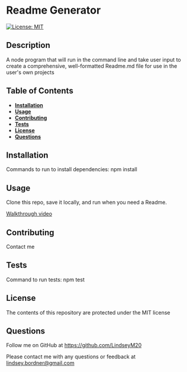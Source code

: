 # Readme Generator
  
  [![License: MIT](https://img.shields.io/badge/License-MIT-yellow.svg)](https://opensource.org/licenses/MIT)

  ## Description
  A node program that will run in the command line and take user input to create a comprehensive, well-formatted Readme.md file for use in the user's own projects

  ## Table of Contents
  * [**Installation**](#installation)
  * [**Usage**](#usage)
  * [**Contributing**](#contributing)
  * [**Tests**](#tests)
  * [**License**](#license)
  * [**Questions**](#questions)

  ## Installation
  Commands to run to install dependencies: npm install

  ## Usage
  Clone this repo, save it locally, and run when you need a Readme.
  
  [Walkthrough video](https://drive.google.com/file/d/1JZ8gtQofo46kabYuYV8HfQIkS_i_osOc/view?usp=sharing)

  ## Contributing
  Contact me

  ## Tests
  Command to run tests: npm test

  ## License
  The contents of this repository are protected under the MIT license

  ## Questions
  Follow me on GitHub at https://github.com/LindseyM20

  Please contact me with any questions or feedback at lindsey.bordner@gmail.com 
